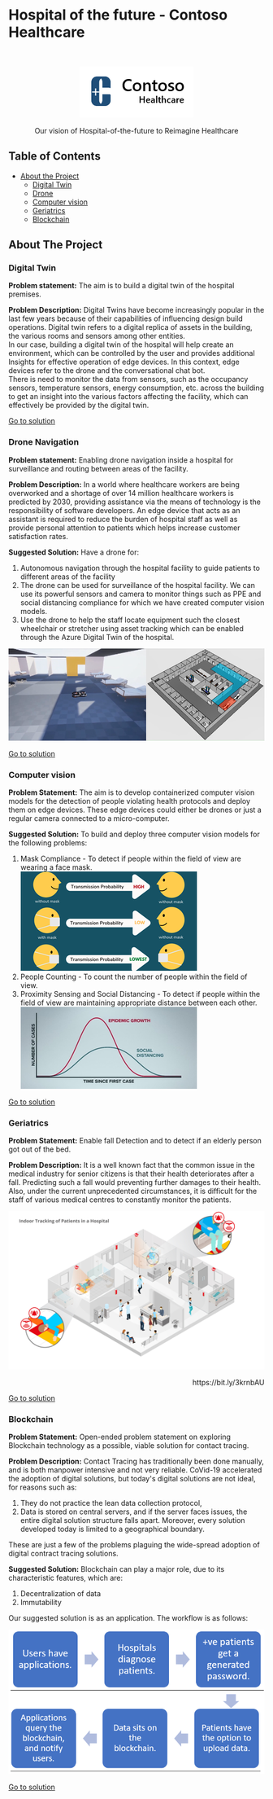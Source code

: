 # Hospital of the future - Contoso Healthcare


<!-- PROJECT LOGO -->
<br />
<p align="center">
    <img src="img/logo.png" alt="Logo" >
  </a>
  
  <p align="center">
    Our vision of Hospital-of-the-future to Reimagine Healthcare
  </p>
</p>




## Table of Contents

* [About the Project](#about-the-project)
  * [Digital Twin](#digital-twin)
  * [Drone](#drone)
  * [Computer vision](#computer-vision)
  * [Geriatrics](#geriatrics)
  * [Blockchain](#blockchain)


## About The Project


### Digital Twin
**Problem statement:** The aim is to build a digital twin of the hospital premises. 

**Problem Description:** Digital Twins have become increasingly popular in the last few years because of their capabilities of influencing design build operations. Digital twin refers to a digital replica of assets in the building, the various rooms and sensors among other entities.  
In our case, building a digital twin of the hospital will help create an environment, which can be controlled by the user and provides additional Insights for effective operation of edge devices. In this context, edge devices refer to the drone and the conversational chat bot.  
There is need to monitor the data from sensors, such as the occupancy sensors, temperature sensors, energy consumption, etc. across the building to get an insight into the various factors affecting the facility, which can effectively be provided by the digital twin.

[Go to solution](https://github.com/Rohan-Deshamudre/Drone-nav)

### Drone Navigation
**Problem statement:** Enabling drone navigation inside a hospital for surveillance and routing between areas of the facility.

**Problem Description:** In a world where healthcare workers are being overworked and a shortage of over 14 million healthcare workers is predicted by 2030, providing assistance via the means of technology is the responsibility of software developers. An edge device that acts as an assistant is required to reduce the burden of hospital staff as well as provide personal attention to patients which helps increase customer satisfaction rates.  

**Suggested Solution:** Have a drone for:
1. Autonomous navigation through the hospital facility to guide patients to different areas of the facility
2. The drone can be used for surveillance of the hospital facility. We can use its powerful sensors and camera to monitor things such as PPE and social distancing compliance for which we have created computer vision models.
3. Use the drone to help the staff locate equipment such the closest wheelchair or stretcher using asset tracking which can be enabled through the Azure Digital Twin of the hospital.

![proximity.png](img/drone.png)

[Go to solution](https://github.com/Rohan-Deshamudre/Drone-nav)

### Computer vision
**Problem Statement:** The aim is to develop containerized computer vision models for the detection of people violating health protocols and deploy them on edge devices. These edge devices could either be drones or just a regular camera connected to a micro-computer.

**Suggested Solution:** To build and deploy three computer vision models for the following problems:	
1. Mask Compliance -  To detect if people within the field of view are wearing a face mask.\
![mask.png](img/mask.png)
2. People Counting - To count the number of people within the field of view.
3. Proximity Sensing and Social Distancing - To detect if people within the field of view are maintaining appropriate distance between each other.\
![proximity.png](img/proximity.png)

[Go to solution](https://github.com/Rohan-Deshamudre/Drone-nav)

### Geriatrics
**Problem Statement:** Enable fall Detection and to detect if an elderly person got out of the bed.

**Problem Description:** It is a well known fact that the common issue in the medical industry for senior citizens is that their health deteriorates after a fall. Predicting such a fall would preventing further damages to their health. Also, under the current unprecedented circumstances, it is difficult for the staff of various medical centres to constantly monitor the patients. 


![proximity.png](img/Geriatrics.jpg)
<p align="right"> https://bit.ly/3krnbAU </p>

[Go to solution](https://github.com/Rohan-Deshamudre/Drone-nav)
### Blockchain
**Problem Statement:** Open-ended problem statement on exploring Blockchain technology as a possible, viable solution for contact tracing. 

**Problem Description:** 
Contact Tracing has traditionally been done manually, and is both manpower intensive and not very reliable. CoVid-19 accelerated the adoption of digital solutions, but today's digital solutions are not ideal, for reasons such as: 
1. They do not practice the lean data collection protocol, 
2. Data is stored on central servers, and if the server faces issues, the entire digital solution structure falls apart. Moreover, every solution developed today is limited to a geographical boundary. 

These are just a few of the problems plaguing the wide-spread adoption of digital contract tracing solutions.

**Suggested Solution:** Blockchain can play a major role, due to its characteristic features, which are:
1. Decentralization of data 
2. Immutability

Our suggested solution is as an application. The workflow is as follows: 

![blockchain.png](img/blockchain.PNG)

[Go to solution](https://github.com/Rohan-Deshamudre/Drone-nav)
